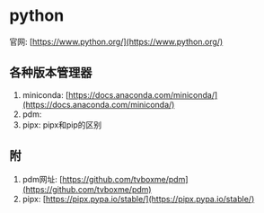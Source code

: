# python

官网: [https://www.python.org/](https://www.python.org/)

## 各种版本管理器
1. miniconda: [https://docs.anaconda.com/miniconda/](https://docs.anaconda.com/miniconda/)
2. pdm:
3. pipx: pipx和pip的区别

## 附
1. pdm网址: [https://github.com/tvboxme/pdm](https://github.com/tvboxme/pdm)
2. pipx: [https://pipx.pypa.io/stable/](https://pipx.pypa.io/stable/)